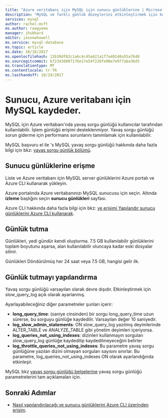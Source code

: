 ```yaml
---
title: "Azure veritabanı için MySQL için sunucu günlüklerine | Microsoft Docs"
description: "MySQL ve farklı günlük düzeylerini etkinleştirmek için kullanılabilir parametreler için Azure veritabanı'nda kullanılabilir günlük açıklar."
services: mysql
author: rachel-msft
ms.author: raagyema
manager: jhubbard
editor: jasonwhowell
ms.service: mysql-database
ms.topic: article
ms.date: 10/18/2017
ms.openlocfilehash: 13b30df82c1a6c4c45a621a1f7a40148a55a7648
ms.sourcegitcommit: b723436807176e17e54f226fe00e7e977aba36d5
ms.translationtype: MT
ms.contentlocale: tr-TR
ms.lasthandoff: 10/19/2017
---
```

# <a name="server-logs-in-azure-database-for-mysql"></a>Sunucu, Azure veritabanı için MySQL kaydeder.
MySQL için Azure veritabanı'nda yavaş sorgu günlüğü kullanıcılar tarafından kullanılabilir. İşlem günlüğü erişimi desteklenmiyor. Yavaş sorgu günlüğü sorun giderme için performans sorunlarını tanımlamak için kullanılabilir. 

MySQL başvuru el ile 's MySQL yavaş sorgu günlüğü hakkında daha fazla bilgi için bkz: [yavaş sorgu günlük bölümü](https://dev.mysql.com/doc/refman/5.7/en/slow-query-log.html).

## <a name="access-server-logs"></a>Sunucu günlüklerine erişme
Liste ve Azure veritabanı için MySQL server günlüklerini Azure portalı ve Azure CLI kullanarak yükleyin.

Azure portalında Azure veritabanınızı MySQL sunucusu için seçin. Altında **izleme** başlığını seçin **sunucu günlükleri** sayfası.

Azure CLI hakkında daha fazla bilgi için bkz: [ve erişimi Yapılandır sunucu günlüklerini Azure CLI kullanarak](howto-configure-server-logs-in-cli.md).

## <a name="log-retention"></a>Günlük tutma
Günlükleri, yedi gündür kendi oluşturma. 7.5 GB kullanılabilir günlüklerini toplam boyutunu aşarsa, alan kullanılabilir oluncaya kadar eski dosyalar silinir. 

Günlükleri Döndürülmüş her 24 saat veya 7.5 GB, hangisi gelir ilk.


## <a name="configure-logging"></a>Günlük tutmayı yapılandırma 
Yavaş sorgu günlüğü varsayılan olarak devre dışıdır. Etkinleştirmek için slow_query_log açık olarak ayarlanmış.

Ayarlayabileceğiniz diğer parametreler şunları içerir:

- **long_query_time**: (saniye cinsinden) bir sorgu long_query_time uzun sürerse, bu sorguyu günlüğe kaydedilir. Varsayılan değer 10 saniyedir.
- **log_slow_admin_statements**: ON slow_query_log yazılmış deyimlerinde ALTER_TABLE ve ANALYZE_TABLE gibi yönetim deyimleri içeriyorsa.
- **log_queries_not_using_indexes**: dizinleri kullanmayın sorguları slow_query_log günlüğe kaydedilip kaydedilmeyeceğini belirler
- **log_throttle_queries_not_using_indexes**: Bu parametre yavaş sorgu günlüğüne yazılan dizini olmayan sorguları sayısını sınırlar. Bu parametre, log_queries_not_using_indexes ON olarak ayarlandığında etkinleşir.

MySQL bkz [yavaş sorgu günlüğü belgelerine](https://dev.mysql.com/doc/refman/5.7/en/slow-query-log.html) yavaş sorgu günlüğü parametrelerini tam açıklamaları için.

## <a name="next-steps"></a>Sonraki Adımlar
- [Nasıl yapılandırılacağı ve sunucu günlüklerini Azure CLI üzerinden erişim](howto-configure-server-logs-in-cli.md).

